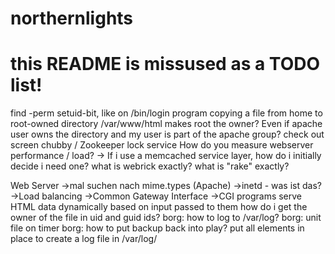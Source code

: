 # northernlights
# this README is missused as a TODO list!

find -perm setuid-bit, like on /bin/login program
copying a file from home to root-owned directory /var/www/html makes root the owner? Even if apache user owns the directory and my user is part of the apache group?
check out screen
chubby / Zookeeper lock service
How do you measure webserver performance / load? 
-> If i use a memcached service layer, how do i initially decide i need one?
what is webrick exactly?
what is "rake" exactly?

Web Server
->mal suchen nach mime.types (Apache)
->inetd - was ist das?
->Load balancing
->Common Gateway Interface
->CGI programs serve HTML data dynamically based on input passed to them
how do i get the owner of the file in uid and guid ids?
borg: how to log to /var/log?
borg: unit file on timer
borg: how to put backup back into play?
put all elements in place to create a log file in /var/log/
